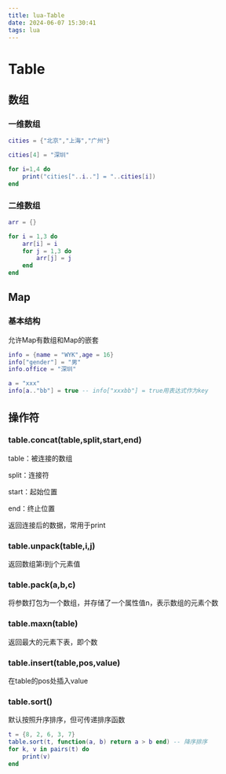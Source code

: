 ```yaml
---
title: lua-Table
date: 2024-06-07 15:30:41
tags: lua
---
```

# Table

## 数组

### 一维数组

```lua
cities = {"北京","上海","广州"}

cities[4] = "深圳"

for i=1,4 do
    print("cities["..i.."] = "..cities[i])
end
```

### 二维数组

```lua
arr = {}

for i = 1,3 do
    arr[i] = i
    for j = 1,3 do
        arr[j] = j
    end
end
```

## Map

### 基本结构

允许Map有数组和Map的嵌套

```lua
info = {name = "WYK",age = 16}
info["gender"] = "男"
info.office = "深圳"

a = "xxx"
info[a.."bb"] = true -- info["xxxbb"] = true用表达式作为key

```

## 操作符

### table.concat(table,split,start,end)

table：被连接的数组

split：连接符

start：起始位置

end：终止位置

返回连接后的数据，常用于print

### table.unpack(table,i,j)

返回数组第i到j个元素值

### table.pack(a,b,c)

将参数打包为一个数组，并存储了一个属性值n，表示数组的元素个数

### table.maxn(table)

返回最大的元素下表，即个数

### table.insert(table,pos,value)

在table的pos处插入value

### table.sort()

默认按照升序排序，但可传递排序函数

```lua
t = {8, 2, 6, 3, 7}
table.sort(t, function(a, b) return a > b end) -- 降序排序
for k, v in pairs(t) do
    print(v)
end
```
